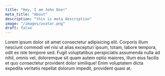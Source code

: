 ```yaml
---
title: "Hey, I am John Doe!"
meta_title: "About"
description: "this is meta description"
image: "/images/avatar.png"
draft: false
---
```


Lorem ipsum dolor sit amet consectetur adipisicing elit. Corporis illum nesciunt commodi vel nisi ut alias excepturi
ipsum, totam, labore tempora, odit ex iste tempore sed. Fugit voluptatibus perspiciatis assumenda nulla ad nihil, omnis
vel, doloremque sit quam autem optio maiores, illum eius facilis et quo consectetur provident dolor similique! Enim
voluptatem dicta expedita veritatis repellat dolorum impedit, provident quasi at.
